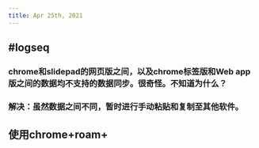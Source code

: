 ```yaml
---
title: Apr 25th, 2021
---
```


## #logseq
### chrome和slidepad的网页版之间，以及chrome标签版和Web app版之间的数据均不支持的数据同步。很奇怪。不知道为什么？
### 解决：虽然数据之间不同，暂时进行手动粘贴和复制至其他软件。
## 使用chrome+roam+
##
